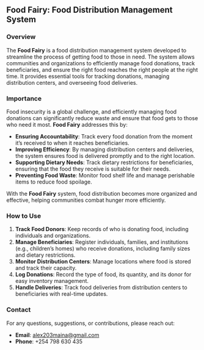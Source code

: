 ## Food Fairy: Food Distribution Management System

### Overview
The **Food Fairy** is a food distribution management system developed to streamline the process of getting food to those in need. The system allows communities and organizations to efficiently manage food donations, track beneficiaries, and ensure the right food reaches the right people at the right time. It provides essential tools for tracking donations, managing distribution centers, and overseeing food deliveries.

### Importance
Food insecurity is a global challenge, and efficiently managing food donations can significantly reduce waste and ensure that food gets to those who need it most. **Food Fairy** addresses this by:
- **Ensuring Accountability**: Track every food donation from the moment it’s received to when it reaches beneficiaries.
- **Improving Efficiency**: By managing distribution centers and deliveries, the system ensures food is delivered promptly and to the right location.
- **Supporting Dietary Needs**: Track dietary restrictions for beneficiaries, ensuring that the food they receive is suitable for their needs.
- **Preventing Food Waste**: Monitor food shelf life and manage perishable items to reduce food spoilage.
  
With the **Food Fairy** system, food distribution becomes more organized and effective, helping communities combat hunger more efficiently.

### How to Use
1. **Track Food Donors**: Keep records of who is donating food, including individuals and organizations.
2. **Manage Beneficiaries**: Register individuals, families, and institutions (e.g., children’s homes) who receive donations, including family sizes and dietary restrictions.
3. **Monitor Distribution Centers**: Manage locations where food is stored and track their capacity.
4. **Log Donations**: Record the type of food, its quantity, and its donor for easy inventory management.
5. **Handle Deliveries**: Track food deliveries from distribution centers to beneficiaries with real-time updates.

### Contact
For any questions, suggestions, or contributions, please reach out:

- **Email**: alex203maina@gmail.com
- **Phone**: +254 798 630 435
<!-- - **Website**: www.foodfairy.org -->

